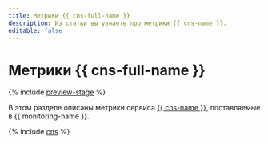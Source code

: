 ```yaml
---
title: Метрики {{ cns-full-name }}
description: Из статьи вы узнаете про метрики {{ cns-name }}.
editable: false
---
```


# Метрики {{ cns-full-name }}

{% include [preview-stage](../../_includes/notifications/preview-stage.md) %}

В этом разделе описаны метрики сервиса [{{ cns-name }}](../../notifications/), поставляемые в {{ monitoring-name }}.

{% include [cns](../../_includes/monitoring/metrics-ref/cns.md) %}
